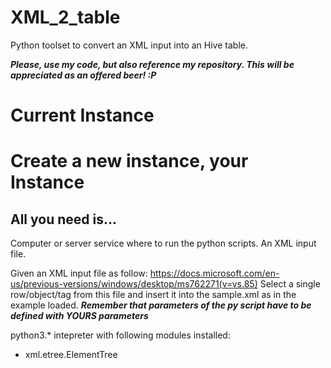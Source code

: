 # XML_2_table
Python toolset to convert an XML input into an Hive table. 

***_Please, use my code, but also reference my repository. This will be appreciated as an offered beer! :P_***

# Current Instance


# Create a new instance, your Instance
## All you need is...

Computer or server service where to run the python scripts.
An XML input file. 

Given an XML input file as follow: https://docs.microsoft.com/en-us/previous-versions/windows/desktop/ms762271(v=vs.85) 
Select a single row/object/tag from this file and insert it into the sample.xml as in the example loaded.
***_Remember that parameters of the py script have to be defined with YOURS parameters_***


python3.* intepreter with following modules installed: 

- xml.etree.ElementTree 

